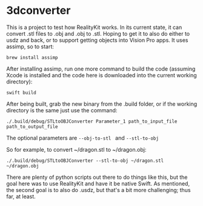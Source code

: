 # 3dconverter

This is a project to test how RealityKit works. In its current state, it can convert .stl files to .obj and .obj to .stl. Hoping to get it to also do either to usdz and back, or to support getting objects into Vision Pro apps. It uses assimp, so to start:

`brew install assimp`

After installing assimp, run one more command to build the code (assuming Xcode is installed and the code here is downloaded into the current working directory): 

`swift build`

After being built, grab the new binary from the .build folder, or if the working directory is the same just use the command:

`./.build/debug/STLtoOBJConverter Parameter_1 path_to_input_file path_to_output_file`

The optional parameters are `--obj-to-stl ` and `--stl-to-obj`

So for example, to convert ~/dragon.stl to ~/dragon.obj:

`./.build/debug/STLtoOBJConverter --stl-to-obj ~/dragon.stl ~/dragon.obj`

There are plenty of python scripts out there to do things like this, but the goal here was to use RealityKit and have it be native Swift. As mentioned, the second goal is to also do .usdz, but that's a bit more challenging; thus far, at least.
